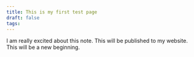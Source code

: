 ```yaml
---
title: This is my first test page
draft: false
tags:
---
```

 I am really excited about this note.
This will be published to my website.
This will be a new beginning.

